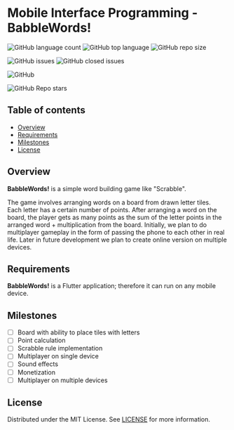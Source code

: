 # Mobile Interface Programming - **BabbleWords!**

![GitHub language count](https://img.shields.io/github/languages/count/FilipJQ77/PIM?style=plastic)
![GitHub top language](https://img.shields.io/github/languages/top/FilipJQ77/PIM?style=plastic)
![GitHub repo size](https://img.shields.io/github/repo-size/FilipJQ77/PIM?style=plastic)

![GitHub issues](https://img.shields.io/github/issues/FilipJQ77/PIM?style=plastic)
![GitHub closed issues](https://img.shields.io/github/issues-closed-raw/FilipJQ77/PIM?style=plastic)

![GitHub](https://img.shields.io/github/license/FilipJQ77/PIM?style=plastic)

![GitHub Repo stars](https://img.shields.io/github/stars/FilipJQ77/PIM?style=social)

## Table of contents

- [Overview](#overview)
- [Requirements](#requirements)
- [Milestones](#milestones)
- [License](#license)

## Overview

**BabbleWords!** is a simple word building game like "Scrabble".

The game involves arranging words on a board from drawn letter tiles.\
Each letter has a certain number of points. After arranging a word on the board, the player gets as many points as the sum of the letter points in the arranged word + multiplication from the board.
Initially, we plan to do multiplayer gameplay in the form of passing the phone to each other in real life.
Later in future development we plan to create online version on multiple devices.

## Requirements

**BabbleWords!** is a Flutter application; therefore it can run on any mobile device.

## Milestones

- [ ] Board with ability to place tiles with letters
- [ ] Point calculation
- [ ] Scrabble rule implementation
- [ ] Multiplayer on single device
- [ ] Sound effects
- [ ] Monetization
- [ ] Multiplayer on multiple devices

## License

Distributed under the MIT License. See [LICENSE](LICENSE) for more information.

<!-- ## Getting Started

This project is a starting point for a Flutter application.

A few resources to get you started if this is your first Flutter project:

- [Lab: Write your first Flutter app](https://flutter.dev/docs/get-started/codelab)
- [Cookbook: Useful Flutter samples](https://flutter.dev/docs/cookbook)

For help getting started with Flutter, view our
[online documentation](https://flutter.dev/docs), which offers tutorials,
samples, guidance on mobile development, and a full API reference. -->
